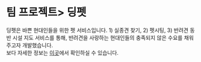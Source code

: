 # 팀 프로젝트> 딩펫

딩펫은 바쁜 현대인들을 위한 펫 서비스입니다. 1) 실종견 찾기, 2) 펫시팅, 3) 반려견 동반 시설 지도 서비스를 통해, 반려견을 사랑하는 현대인들의 충족되지 않은 수요를 채워주고자 개발했습니다.   
보다 자세한 정보는 [이곳](https://drive.google.com/file/d/1BKvCO0LYg7PtEt7L5OGg1PbMoxR4quh5/view?usp=sharing)에서 확인하실 수 있습니다.
